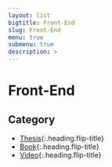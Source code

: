 ```yaml
---
layout: list
bigtitle: Front-End
slug: Front-End
menu: true
submenu: true
description: >
---
```


# Front-End

## Category

- [Thesis]{:.heading.flip-title} <!-- 테스트 1 -->
- [Book]{:.heading.flip-title} <!-- 테스트 2 -->
- [Video]{:.heading.flip-title} <!-- 테스트 3 -->

[thesis]: /Thesis/
[book]: /Book/
[video]: /Video/

